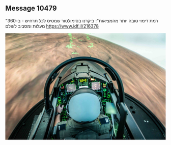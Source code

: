 ## Message 10479

"רמת דימוי טובה יותר מהמציאות":
ביקרנו בסימולטור שמטיס לכל תרחיש - ב-360 מעלות ומסביב לעולם
https://www.idf.il/216378

![Photo](10479/10479_photo.jpg)

